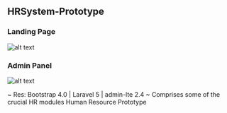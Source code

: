 ## HRSystem-Prototype

### Landing Page
![alt text](https://user-images.githubusercontent.com/60017194/82736953-0a033a80-9d36-11ea-9f5d-a4ad99587f7b.png "app dashboard")


### Admin Panel
![alt text](https://user-images.githubusercontent.com/60017194/82737056-b9d8a800-9d36-11ea-915e-201904bdeef3.png "app dashboard")


~ Res: Bootstrap 4.0 | Laravel 5 | admin-lte 2.4
~ Comprises some of the crucial HR modules
Human Resource Prototype


